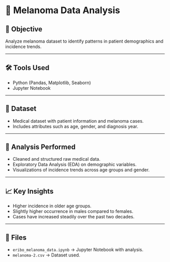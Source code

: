# 🧬 Melanoma Data Analysis

## 📌 Objective
Analyze melanoma dataset to identify patterns in patient demographics and incidence trends.

---

## 🛠 Tools Used
- Python (Pandas, Matplotlib, Seaborn)
- Jupyter Notebook

---

## 📂 Dataset
- Medical dataset with patient information and melanoma cases.
- Includes attributes such as age, gender, and diagnosis year.

---

## 🔎 Analysis Performed
- Cleaned and structured raw medical data.
- Exploratory Data Analysis (EDA) on demographic variables.
- Visualizations of incidence trends across age groups and gender.

---

## 📈 Key Insights
- Higher incidence in older age groups.
- Slightly higher occurrence in males compared to females.
- Cases have increased steadily over the past two decades.

---

## 📎 Files
- `eribo_melanoma_data.ipynb` → Jupyter Notebook with analysis.
- `melanoma-2.csv` → Dataset used.
